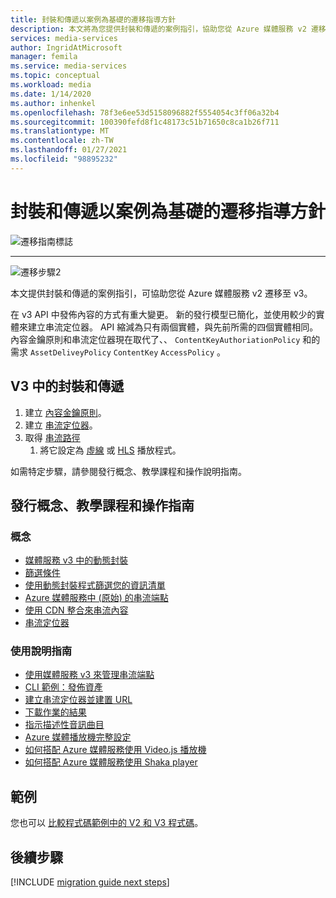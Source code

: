 ```yaml
---
title: 封裝和傳遞以案例為基礎的遷移指導方針
description: 本文將為您提供封裝和傳遞的案例指引，協助您從 Azure 媒體服務 v2 遷移至 v3。
services: media-services
author: IngridAtMicrosoft
manager: femila
ms.service: media-services
ms.topic: conceptual
ms.workload: media
ms.date: 1/14/2020
ms.author: inhenkel
ms.openlocfilehash: 78f3e6ee53d5158096882f5554054c3ff06a32b4
ms.sourcegitcommit: 100390fefd8f1c48173c51b71650c8ca1b26f711
ms.translationtype: MT
ms.contentlocale: zh-TW
ms.lasthandoff: 01/27/2021
ms.locfileid: "98895232"
---
```

# <a name="packaging-and-delivery-scenario-based-migration-guidance"></a>封裝和傳遞以案例為基礎的遷移指導方針

![遷移指南標誌](./media/migration-guide/azure-media-services-logo-migration-guide.svg)

<hr color="#5ea0ef" size="10">

![遷移步驟2](./media/migration-guide/steps-4.svg)

本文提供封裝和傳遞的案例指引，可協助您從 Azure 媒體服務 v2 遷移至 v3。

在 v3 API 中發佈內容的方式有重大變更。 新的發行模型已簡化，並使用較少的實體來建立串流定位器。 API 縮減為只有兩個實體，與先前所需的四個實體相同。 內容金鑰原則和串流定位器現在取代了、、 `ContentKeyAuthoriationPolicy` 和的需求 `AssetDeliveyPolicy` `ContentKey` `AccessPolicy` 。

## <a name="packaging-and-delivery-in-v3"></a>V3 中的封裝和傳遞

1. 建立 [內容金鑰原則](content-key-policy-concept.md)。
1. 建立 [串流定位器](streaming-locators-concept.md)。
1. 取得 [串流路徑](create-streaming-locator-build-url.md) 
    1. 將它設定為 [虛線](dynamic-packaging-overview.md#mpeg-dash-protocol) 或 [HLS](dynamic-packaging-overview.md#hls-protocol) 播放程式。

如需特定步驟，請參閱發行概念、教學課程和操作說明指南。

## <a name="publishing-concepts-tutorials-and-how-to-guides"></a>發行概念、教學課程和操作指南

### <a name="concepts"></a>概念

- [媒體服務 v3 中的動態封裝](dynamic-packaging-overview.md)
- [篩選條件](filters-concept.md)
- [使用動態封裝程式篩選您的資訊清單](filters-dynamic-manifest-overview.md)
- [Azure 媒體服務中 (原始) 的串流端點](streaming-endpoint-concept.md)
- [使用 CDN 整合來串流內容](scale-streaming-cdn.md)
- [串流定位器](streaming-locators-concept.md)

### <a name="how-to-guides"></a>使用說明指南

- [使用媒體服務 v3 來管理串流端點](manage-streaming-endpoints-howto.md)
- [CLI 範例：發佈資產](cli-publish-asset.md)
- [建立串流定位器並建置 URL](create-streaming-locator-build-url.md)
- [下載作業的結果](download-results-howto.md)
- [指示描述性音訊曲目](signal-descriptive-audio-howto.md)
- [Azure 媒體播放機完整設定](https://docs.microsoft.com/azure/media-services/azure-media-player/azure-media-player-full-setup)
- [如何搭配 Azure 媒體服務使用 Video.js 播放機](how-to-video-js-player.md)
- [如何搭配 Azure 媒體服務使用 Shaka player](how-to-shaka-player.md)

## <a name="samples"></a>範例

您也可以 [比較程式碼範例中的 V2 和 V3 程式碼](migrate-v-2-v-3-migration-samples.md)。

## <a name="next-steps"></a>後續步驟

[!INCLUDE [migration guide next steps](./includes/migration-guide-next-steps.md)]

